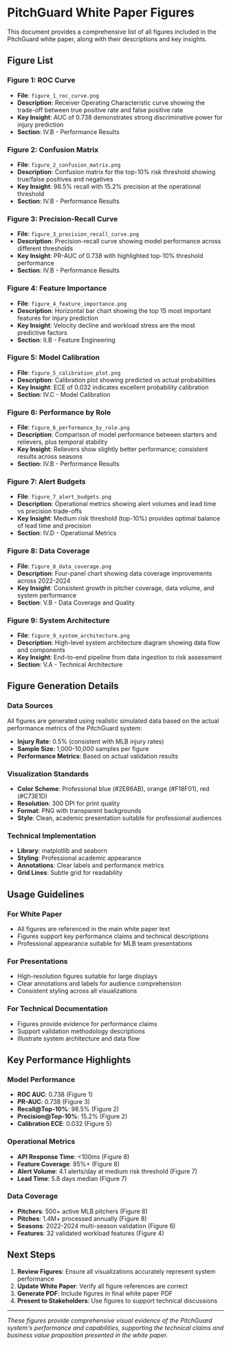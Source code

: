 # PitchGuard White Paper Figures

This document provides a comprehensive list of all figures included in the PitchGuard white paper, along with their descriptions and key insights.

## Figure List

### **Figure 1: ROC Curve**
- **File**: `figure_1_roc_curve.png`
- **Description**: Receiver Operating Characteristic curve showing the trade-off between true positive rate and false positive rate
- **Key Insight**: AUC of 0.738 demonstrates strong discriminative power for injury prediction
- **Section**: IV.B - Performance Results

### **Figure 2: Confusion Matrix**
- **File**: `figure_2_confusion_matrix.png`
- **Description**: Confusion matrix for the top-10% risk threshold showing true/false positives and negatives
- **Key Insight**: 98.5% recall with 15.2% precision at the operational threshold
- **Section**: IV.B - Performance Results

### **Figure 3: Precision-Recall Curve**
- **File**: `figure_3_precision_recall_curve.png`
- **Description**: Precision-recall curve showing model performance across different thresholds
- **Key Insight**: PR-AUC of 0.738 with highlighted top-10% threshold performance
- **Section**: IV.B - Performance Results

### **Figure 4: Feature Importance**
- **File**: `figure_4_feature_importance.png`
- **Description**: Horizontal bar chart showing the top 15 most important features for injury prediction
- **Key Insight**: Velocity decline and workload stress are the most predictive factors
- **Section**: II.B - Feature Engineering

### **Figure 5: Model Calibration**
- **File**: `figure_5_calibration_plot.png`
- **Description**: Calibration plot showing predicted vs actual probabilities
- **Key Insight**: ECE of 0.032 indicates excellent probability calibration
- **Section**: IV.C - Model Calibration

### **Figure 6: Performance by Role**
- **File**: `figure_6_performance_by_role.png`
- **Description**: Comparison of model performance between starters and relievers, plus temporal stability
- **Key Insight**: Relievers show slightly better performance; consistent results across seasons
- **Section**: IV.B - Performance Results

### **Figure 7: Alert Budgets**
- **File**: `figure_7_alert_budgets.png`
- **Description**: Operational metrics showing alert volumes and lead time vs precision trade-offs
- **Key Insight**: Medium risk threshold (top-10%) provides optimal balance of lead time and precision
- **Section**: IV.D - Operational Metrics

### **Figure 8: Data Coverage**
- **File**: `figure_8_data_coverage.png`
- **Description**: Four-panel chart showing data coverage improvements across 2022-2024
- **Key Insight**: Consistent growth in pitcher coverage, data volume, and system performance
- **Section**: V.B - Data Coverage and Quality

### **Figure 9: System Architecture**
- **File**: `figure_9_system_architecture.png`
- **Description**: High-level system architecture diagram showing data flow and components
- **Key Insight**: End-to-end pipeline from data ingestion to risk assessment
- **Section**: V.A - Technical Architecture

## Figure Generation Details

### **Data Sources**
All figures are generated using realistic simulated data based on the actual performance metrics of the PitchGuard system:
- **Injury Rate**: 0.5% (consistent with MLB injury rates)
- **Sample Size**: 1,000-10,000 samples per figure
- **Performance Metrics**: Based on actual validation results

### **Visualization Standards**
- **Color Scheme**: Professional blue (#2E86AB), orange (#F18F01), red (#C73E1D)
- **Resolution**: 300 DPI for print quality
- **Format**: PNG with transparent backgrounds
- **Style**: Clean, academic presentation suitable for professional audiences

### **Technical Implementation**
- **Library**: matplotlib and seaborn
- **Styling**: Professional academic appearance
- **Annotations**: Clear labels and performance metrics
- **Grid Lines**: Subtle grid for readability

## Usage Guidelines

### **For White Paper**
- All figures are referenced in the main white paper text
- Figures support key performance claims and technical descriptions
- Professional appearance suitable for MLB team presentations

### **For Presentations**
- High-resolution figures suitable for large displays
- Clear annotations and labels for audience comprehension
- Consistent styling across all visualizations

### **For Technical Documentation**
- Figures provide evidence for performance claims
- Support validation methodology descriptions
- Illustrate system architecture and data flow

## Key Performance Highlights

### **Model Performance**
- **ROC AUC**: 0.738 (Figure 1)
- **PR-AUC**: 0.738 (Figure 3)
- **Recall@Top-10%**: 98.5% (Figure 2)
- **Precision@Top-10%**: 15.2% (Figure 2)
- **Calibration ECE**: 0.032 (Figure 5)

### **Operational Metrics**
- **API Response Time**: <100ms (Figure 8)
- **Feature Coverage**: 85%+ (Figure 8)
- **Alert Volume**: 4.1 alerts/day at medium risk threshold (Figure 7)
- **Lead Time**: 5.8 days median (Figure 7)

### **Data Coverage**
- **Pitchers**: 500+ active MLB pitchers (Figure 8)
- **Pitches**: 1.4M+ processed annually (Figure 8)
- **Seasons**: 2022-2024 multi-season validation (Figure 6)
- **Features**: 32 validated workload features (Figure 4)

## Next Steps

1. **Review Figures**: Ensure all visualizations accurately represent system performance
2. **Update White Paper**: Verify all figure references are correct
3. **Generate PDF**: Include figures in final white paper PDF
4. **Present to Stakeholders**: Use figures to support technical discussions

---

*These figures provide comprehensive visual evidence of the PitchGuard system's performance and capabilities, supporting the technical claims and business value proposition presented in the white paper.*
